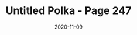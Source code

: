 ---
title: Untitled Polka - Page 247
titleID: untitled-polka-p247.md
key: Dmaj
rhythm: jig
notes: 
date: 2020-11-09
tags:
mp3_source: Peter Turbit
page: 247
abc_source: The Northern Fiddler
abc_url: 
abc: |
    X: 1
    T: Untitled Polka
    R: polka
    C: Peter Turbit
    S: The Northern Fiddler - Page 247
    M: C
    L: 1/8
    K: Gmaj
    d2 ef S|:g2 [BD]2 d2 [GG,]2 | [BD]2 d2 [dD]3 B | {d}c2 [AD]2 F2 [AD]2| e2 [dD]2 [dD]2 ef|
    g2 [BD]2 d2 [GG,]2 | [BD]2 d2 [dD]3 B | {d}c2 [AD]2 F2 [AD]2|1 A2 [GG,]2 [GG,]2 ef:|2 A2 [GG,]2 [GG,]3  B||
    |:[AD]2 [dD]2 [dD]^cdf | a2 [fA]2 f3 a |g2 e2 ed[eA]g |f2 [dD]2 [dD]^cdb |[AD]2 [dD]2 d^cdf| 
    A2 [fA]2 f2 [aA]2 | g3 f g2 [eA]2 |1 [dD]4 [dD]2 cB:|2 [dD]4 d2 ef !D.S.!||["last:" [dF]8 ||

---